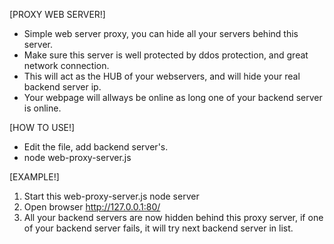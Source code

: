 [PROXY WEB SERVER!]
- Simple web server proxy, you can hide all your servers behind this server.
- Make sure this server is well protected by ddos protection, and great network connection.
- This will act as the HUB of your webservers, and will hide your real backend server ip.
- Your webpage will allways be online as long one of your backend server is online.

[HOW TO USE!]
- Edit the file, add backend server's.
- node web-proxy-server.js

[EXAMPLE!]
1) Start this web-proxy-server.js node server
2) Open browser http://127.0.0.1:80/
3) All your backend servers are now hidden behind this proxy server, if one of your backend server fails, it will try next backend server in list.
